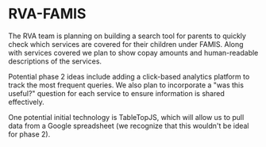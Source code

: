 # RVA-FAMIS

The RVA team is planning on building a search tool for parents to quickly check which services are covered for their children under FAMIS. Along with services covered we plan to show copay amounts and human-readable descriptions of the services.

Potential phase 2 ideas include adding a click-based analytics platform to track the most frequent queries. We also plan to incorporate a "was this useful?" question for each service to ensure information is shared effectively.

One potential initial technology is TableTopJS, which will allow us to pull data from a Google spreadsheet (we recognize that this wouldn't be ideal for phase 2).